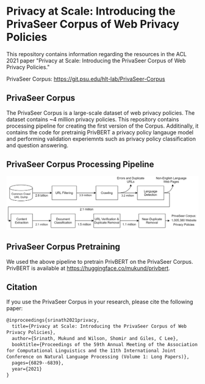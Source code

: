 # Privacy at Scale: Introducing the PrivaSeer Corpus of Web Privacy Policies

This repository contains information regarding the resources in the ACL 2021 paper "Privacy at Scale: Introducing the PrivaSeer Corpus of Web Privacy Policies." 

PrivaSeer Corpus: https://git.psu.edu/hlt-lab/PrivaSeer-Corpus

## PrivaSeer Corpus

The PrivaSeer Corpus is a large-scale dataset of web privacy policies. The dataset contains ~4 million privacy policies. This repository contains processing pipeline for creating the first version of the Corpus. Additinally, it contains the code for pretrainig PrivBERT a privacy policy langauge model and performing validation experiemnts such as privacy policy classification and question answering.

## PrivaSeer Corpus Processing Pipeline

![PrivaSeer Pipeline](pipeline.png)

## PrivaSeer Corpus Pretraining

We used the above pipeline to pretrain PrivBERT on the PrivaSeer Corpus. PrivBERT is available at https://huggingface.co/mukund/privbert.

## Citation

If you use the PrivaSeer Corpus in your research, please cite the following paper:

```
@inproceedings{srinath2021privacy,
  title={Privacy at Scale: Introducing the PrivaSeer Corpus of Web Privacy Policies},
  author={Srinath, Mukund and Wilson, Shomir and Giles, C Lee},
  booktitle={Proceedings of the 59th Annual Meeting of the Association for Computational Linguistics and the 11th International Joint Conference on Natural Language Processing (Volume 1: Long Papers)},
  pages={6829--6839},
  year={2021}
}
```
